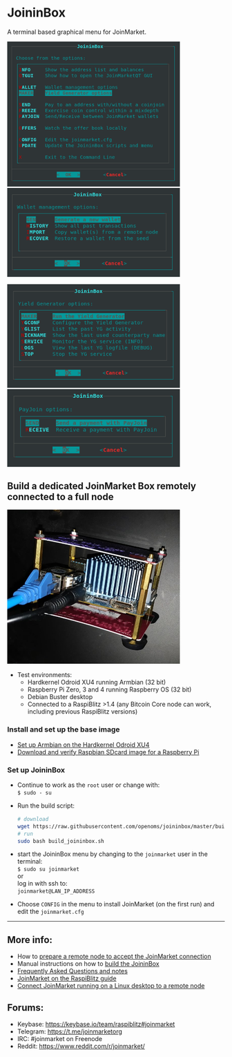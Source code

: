 # JoininBox

A terminal based graphical menu for JoinMarket.

<p align="left">
  <img width="400" src="/images/menu.png">
  <img width="400" src="/images/menu.wallet.png">
</p>
<p align="left">
  <img width="400" src="/images/menu.yg.png">
  <img width="400" src="/images/menu.payjoin.png">
</p>

## Build a dedicated JoinMarket Box remotely connected to a full node

<p align="left">
  <img width="400" src="/images/joininbox.jpeg">
</p>

* Test environments:
  * Hardkernel Odroid XU4 running Armbian (32 bit)
  * Raspberry Pi Zero, 3 and 4 running Raspberry OS (32 bit)
  * Debian Buster desktop
  * Connected to a RaspiBlitz >1.4 (any Bitcoin Core node can work, including previous RaspiBlitz versions)

### Install and set up the base image
* [Set up Armbian on the Hardkernel Odroid XU4](https://github.com/openoms/joininbox/blob/master/FAQ.md#set-up-armbian-on-the-hardkernel-odroid-xu4)
* [Download and verify Raspbian SDcard image for a Raspberry Pi](https://github.com/openoms/joininbox/blob/master/FAQ.md#download-and-verify-raspbian-sdcard-image-for-a-raspberry-pi)

### Set up JoininBox
* Continue to work as the `root` user or change with:  
`$ sudo - su`

* Run the build script:
  ```bash 
  # download
  wget https://raw.githubusercontent.com/openoms/joininbox/master/build_joininbox.sh
  # run
  sudo bash build_joininbox.sh
  ```

* start the JoininBox menu by changing to the  `joinmarket` user in the terminal:  
 `$ sudo su joinmarket`  
or  
log in with ssh to:  
`joinmarket@LAN_IP_ADDRESS`

* Choose `CONFIG` in the menu to install JoinMarket (on the first run) and edit the `joinmarket.cfg`
---

## More info:

* How to [prepare a remote node to accept the JoinMarket connection](prepare_remote_node.md)
* Manual instructions on how to [build the JoininBox](build_joininbox.md)
* [Frequently Asked Questions and notes](FAQ.md)
* [JoinMarket on the RaspiBlitz guide](https://github.com/openoms/bitcoin-tutorials/blob/master/joinmarket/README.md)
* [Connect JoinMarket running on a Linux desktop to a remote node](https://github.com/openoms/bitcoin-tutorials/blob/master/joinmarket/joinmarket_desktop_to_blitz.md)

## Forums:

* Keybase: https://keybase.io/team/raspiblitz#joinmarket  
* Telegram: https://t.me/joinmarketorg  
* IRC: #joinmarket on Freenode  
* Reddit: https://www.reddit.com/r/joinmarket/  
